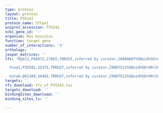 ```yaml
---
type: protein
layout: protein
title: P35242
protein_name: Sftpa1
uniprot_accession: P35242
ncbi_gene_id: '-'
organism: Mus musculus
function: target gene
number_of_interactions: '3'
orthologs: ''
jaspar_matrices: ''
tfs: 'Mybl2,P48972,17865,TRRUST,inferred by curator,10488087%5Buid%5D+OR+29087512%5Buid%5D,Yes

  Foxa1,P35582,15375,TRRUST,inferred by curator,29087512%5Buid%5D+OR+16214823%5Buid%5D,Yes

  Gata6,Q61169,14465,TRRUST,inferred by curator,29087512%5Buid%5D+OR+10625644%5Buid%5D,Yes'
targets: ''
tfs_download: tfs_of_P35242.tsv
targets_download: ''
bindingSites_download: ''
binding_sites_ls: ''

---
```


